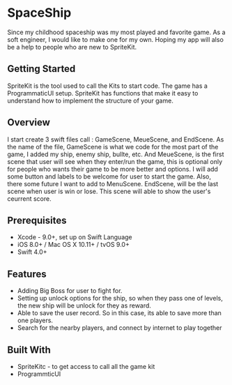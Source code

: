 # SpaceShip
Since my childhood spaceship was my most played and favorite game. As a soft engineer, I would like to make one for my own. Hoping my app will also be a help to people who are new to SpriteKit.

## Getting Started
SpriteKit is the tool used to call the Kits to start code. The game has a ProgrammaticUI setup. SpriteKit has functions that make it easy to understand how to implement the structure of your game.

## Overview
I start create 3 swift files call : GameScene, MeueScene, and EndScene. As the name of the file, GameScene is what we code for the most part of the game, I added my ship, enemy ship, bullte, etc. And MeueScene, is the first scene that user will see when they enter/run the game, this is optional only for people who wants their game to be more better and options. I will add some button and labels to be welcome for user to start the game. Also, there some future I want to add to MenuScene. EndScene, will be the last scene when user is win or lose. This scene will able to show the user's ceurrent score. 

## Prerequisites
* Xcode - 9.0+, set up on Swift Language
* iOS 8.0+ / Mac OS X 10.11+ / tvOS 9.0+
* Swift 4.0+

## Features
* Adding Big Boss for user to fight for.
* Setting up unlock options for the ship, so when they pass one of levels, the new ship will be unlock for they as reward.
* Able to save the user record. So in this case, its able to save more than one players.
* Search for the nearby players, and connect by internet to play together


## Built With
* SpriteKitc - to get access to call all the game kit
* ProgrammticUI 
